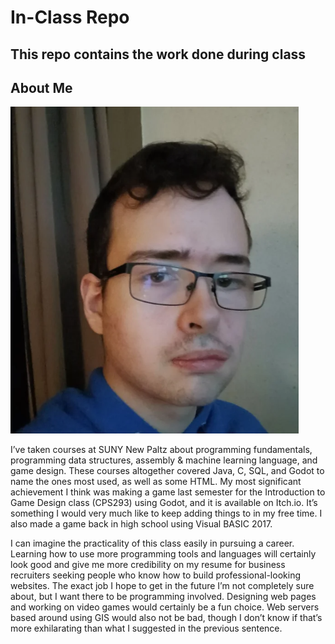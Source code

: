 # In-Class Repo
## This repo contains the work done during class
## About Me
![alt text](self1.png)

I’ve taken courses at SUNY New Paltz about programming fundamentals, programming data structures, assembly & machine learning language, and game design. These courses altogether covered Java, C, SQL, and Godot to name the ones most used, as well as some HTML. My most significant achievement I think was making a game last semester for the Introduction to Game Design class (CPS293) using Godot, and it is available on Itch.io. It’s something I would very much like to keep adding things to in my free time. I also made a game back in high school using Visual BASIC 2017.

I can imagine the practicality of this class easily in pursuing a career. Learning how to use more programming tools and languages will certainly look good and give me more credibility on my resume for business recruiters seeking people who know how to build professional-looking websites. The exact job I hope to get in the future I’m not completely sure about, but I want there to be programming involved. Designing web pages and working on video games would certainly be a fun choice. Web servers based around using GIS would also not be bad, though I don’t know if that’s more exhilarating than what I suggested in the previous sentence.
